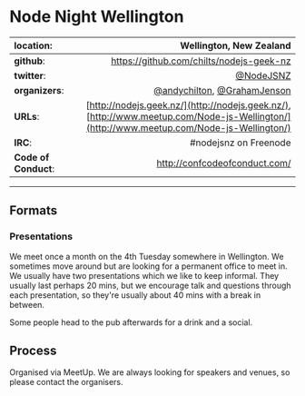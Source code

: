 # Node Night Wellington

| **location**:         | Wellington, New Zealand                |
|:----------------------|---------------------------------------:|
| **github**:           | https://github.com/chilts/nodejs-geek-nz |
| **twitter**:          | [@NodeJSNZ](https://twitter.com/NodeJSNZ) |
| **organizers**:       | [@andychilton](https://twitter.com/andychilton/), [@GrahamJenson](https://twitter.com/GrahamJenson/) |
| **URLs**:             | [http://nodejs.geek.nz/](http://nodejs.geek.nz/), [http://www.meetup.com/Node-js-Wellington/](http://www.meetup.com/Node-js-Wellington/) |
| **IRC**:              | #nodejsnz on Freenode                  |
| **Code of Conduct**:  | http://confcodeofconduct.com/                         |

---------------------------

## Formats

### Presentations

We meet once a month on the 4th Tuesday somewhere in Wellington. We sometimes move around but are looking for a
permanent office to meet in. We usually have two presentations which we like to keep informal. They usually last
perhaps 20 mins, but we encourage talk and questions through each presentation, so they're usually about 40 mins with a
break in between.

Some people head to the pub afterwards for a drink and a social.

## Process

Organised via MeetUp. We are always looking for speakers and venues, so please contact the organisers.
